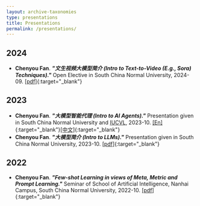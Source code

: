 ```yaml
---
layout: archive-taxonomies
type: presentations
title: Presentations
permalink: /presentations/
---
```


## 2024
* **Chenyou Fan**. ***"文生视频大模型简介 (Intro to Text-to-Video (E.g., Sora) Techniques)."*** Open Elective in South China Normal University, 2024-09. [[pdf]](https://fanchenyou.github.io/docs/t2v.pdf){:target="_blank"}


## 2023

* **Chenyou Fan**. ***"大模型智能代理 (Intro to AI Agents)."*** Presentation given in South China Normal University and [IUCVL](http://vision.soic.indiana.edu/), 2023-10. [[En]](https://fanchenyou.github.io/docs/AI_Agent_EN.pdf){:target="_blank"}[[中文]](https://fanchenyou.github.io/docs/AI_Agent.pdf){:target="_blank"}
* **Chenyou Fan**. ***"大模型简介 (Intro to LLMs)."*** Presentation given in South China Normal University, 2023-10. [[pdf]](https://fanchenyou.github.io/docs/llm_v2.pdf){:target="_blank"}


## 2022

* **Chenyou Fan**. ***"Few-shot Learning in views of Meta, Metric and Prompt Learning."*** Seminar of School of Artificial Intelligence, Nanhai Campus, South China Normal University, 2022-10. [[pdf]](https://fanchenyou.github.io/docs/FSL.pdf){:target="_blank"}
